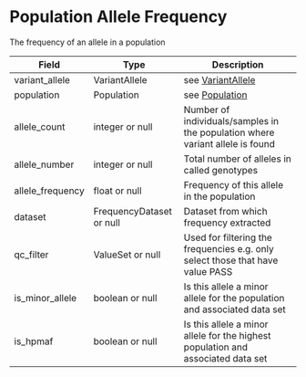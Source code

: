 # Population Allele Frequency

The frequency of an allele in a population

| Field             | Type            | Description
|-------------------|-----------------|---------------------
| variant_allele    | VariantAllele   | see [VariantAllele](./variant_allele.md)
| population        | Population      | see [Population](./population.md)
| allele_count      | integer or null | Number of individuals/samples in the population where variant allele is found
| allele_number     | integer or null | Total number of alleles in called genotypes
| allele_frequency  | float  or null  | Frequency of this allele in the population
| dataset           | FrequencyDataset or null| Dataset from which frequency extracted
| qc_filter            | ValueSet or null | Used for filtering the frequencies e.g. only select those that have value PASS
| is_minor_allele      | boolean or null  | Is this allele a minor allele for the population and associated data set
| is_hpmaf             | boolean or null  | Is this allele a minor allele for the highest population and associated data set















